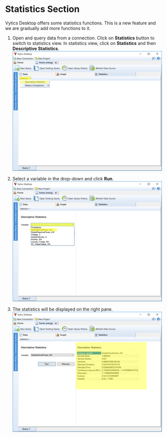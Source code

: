 # Statistics Section

Vytics Desktop offers some statistics functions. This is a new feature and we are gradually add more functions to it.

1. Open and query data from a connection. Click on **Statistics** button to switch to statistics view. In statistics view, click on **Statistics** and then **Descriptive Statistics**. ![Open Connection](/img/connection/stat/stat1.png)

2. Select a variable in the drop-down and click **Run**.  ![Open Connection](/img/connection/stat/stat2.png)

3. The statistics will be displayed on the right pane.  ![Open Connection](/img/connection/stat/stat3.png)

